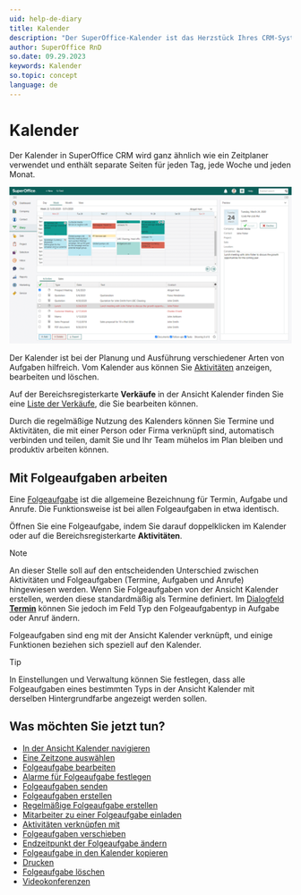 ```yaml
---
uid: help-de-diary
title: Kalender
description: "Der SuperOffice-Kalender ist das Herzstück Ihres CRM-Systems. Diese Anleitungen helfen Ihnen, die Arbeit mit dem Kalender zu erlernen."
author: SuperOffice RnD
so.date: 09.29.2023
keywords: Kalender
so.topic: concept
language: de
---
```


# Kalender

Der Kalender in SuperOffice CRM wird ganz ähnlich wie ein Zeitplaner verwendet und enthält separate Seiten für jeden Tag, jede Woche und jeden Monat.

![Tragen Sie alle Ihre Termine und Aufgaben im Kalender ein, um sie im Überblick zu behalten -screenshot][img1]

Der Kalender ist bei der Planung und Ausführung verschiedener Arten von Aufgaben hilfreich. Vom Kalender aus können Sie [Aktivitäten][16] anzeigen, bearbeiten und löschen.

Auf der Bereichsregisterkarte **Verkäufe** in der Ansicht Kalender finden Sie eine [Liste der Verkäufe][13], die Sie bearbeiten können.

Durch die regelmäßige Nutzung des Kalenders können Sie Termine und Aktivitäten, die mit einer Person oder Firma verknüpft sind, automatisch verbinden und teilen, damit Sie und Ihr Team mühelos im Plan bleiben und produktiv arbeiten können.

## Mit Folgeaufgaben arbeiten

Eine [Folgeaufgabe][1] ist die allgemeine Bezeichnung für Termin, Aufgabe und Anrufe. Die Funktionsweise ist bei allen Folgeaufgaben in etwa identisch.

Öffnen Sie eine Folgeaufgabe, indem Sie darauf doppelklicken im Kalender oder auf die Bereichsregisterkarte **Aktivitäten**.

> [!NOTE]
> An dieser Stelle soll auf den entscheidenden Unterschied zwischen Aktivitäten und Folgeaufgaben (Termine, Aufgaben und Anrufe) hingewiesen werden.
Wenn Sie Folgeaufgaben von der Ansicht Kalender erstellen, werden diese standardmäßig als Termine definiert. Im [Dialogfeld **Termin**][22] können Sie jedoch im Feld Typ den Folgeaufgabentyp in Aufgabe oder Anruf ändern.

Folgeaufgaben sind eng mit der Ansicht Kalender verknüpft, und einige Funktionen beziehen sich speziell auf den Kalender.

> [!TIP]
> In Einstellungen und Verwaltung können Sie festlegen, dass alle Folgeaufgaben eines bestimmten Typs in der Ansicht Kalender mit derselben Hintergrundfarbe angezeigt werden sollen.

## Was möchten Sie jetzt tun?

* [In der Ansicht Kalender navigieren][14]
* [Eine Zeitzone auswählen][15]
* [Folgeaufgabe bearbeiten][6]
* [Alarme für Folgeaufgabe festlegen][7]
* [Folgeaufgaben senden][8]
* [Folgeaufgaben erstellen][18]
* [Regelmäßige Folgeaufgabe erstellen][10]
* [Mitarbeiter zu einer Folgeaufgabe einladen][11]
* [Aktivitäten verknüpfen mit][12]
* [Folgeaufgaben verschieben][19]
* [Endzeitpunkt der Folgeaufgabe ändern][20]
* [Folgeaufgabe in den Kalender kopieren][21]
* [Drucken][5]
* [Folgeaufgabe löschen][17]
* [Videokonferenzen][23]

<!-- Referenced links -->
[1]: follow-ups.md
[5]: print.md
[6]: edit-follow-up.md
[7]: set-alarm.md
[8]: send-as-email.md
[10]: recurrence/create.md
[11]: invitation/index.md
[12]: linking-documents-to-follow-ups.md
[13]: screen/sales-tab.md
[14]: screen/navigate-in-diary.md
[15]: ../../globalization-and-localization/learn/time-zones.md
[16]: ../../learn/basics/activity.md
[17]: edit-follow-up.md#delete
[18]: create-follow-up.md
[19]: move-follow-up.md
[20]: edit-follow-up.md#change-end
[21]: copy-follow-up.md
[22]: screen/dialog-for-followups.md
[23]: video-meetings.md

<!-- Referenced images -->
[img1]: ../../../media/loc/en/diary/diary.png
